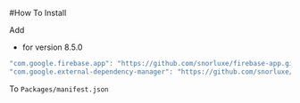 #How To Install

Add 

- for version 8.5.0
```csharp
"com.google.firebase.app": "https://github.com/snorluxe/firebase-app.git?path=Assets/_Root#8.5.0",
"com.google.external-dependency-manager": "https://github.com/snorluxe/external-dependency-manager.git?path=Assets/_Root#1.2.167",
```

To `Packages/manifest.json`